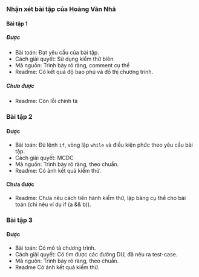 ### Nhận xét bài tập của Hoàng Văn Nhã

#### Bài tập 1

##### Được
- Bài toán: Đạt yêu cầu của bài tập.
- Cách giải quyết: Sử dụng kiểm thử biên 
- Mã nguồn: Trình bày rõ ràng, comment cụ thể
- Readme: Có kết quả độ bao phủ và đồ thị chương trình. 

##### Chưa được
- Readme: Còn lỗi chính tả

### Bài tập 2

#### Được
- Bài toán: Đủ lệnh `if`, vòng lặp `while` và điều kiện phức theo yêu cầu bài tập.
- Cách giải quyết: MCDC
- Mã nguồn: Trình bày rõ ràng, theo chuẩn.
- Readme: Có ảnh kết quả kiểm thử.

#### Chưa được
- Readme: Chưa nêu cách tiến hành kiểm thử, lập bảng cụ thể cho bài toán (chỉ nêu ví dụ  if (a && b)).

### Bài tập 3

#### Được
- Bài toán: Có mô tả chương trình.
- Cách giải quyết: Có tìm được các đường DU, đã nêu ra test-case.
- Mã nguồn: Trình bày rõ ràng, theo chuẩn.
- Readme Có ảnh kết quả kiểm thử.
